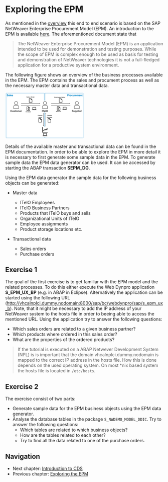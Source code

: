 # Exploring the EPM

As mentioned in the [overview](overview.md) this end to end scenario is based on the SAP NetWeaver Enterprise Procurement Model (EPM). An introduction to the EPM is available [here](https://archive.sap.com/documents/docs/DOC-31458).
The aforementioned document state that
> The NetWeaver Enterprise Procurement Model (EPM) is an application intended to be used for
> demonstration and testing purposes. While the scope of EPM is complex enough to be used as basis for
> testing and demonstration of NetWeaver technologies it is not a full-fledged application for a productive
> system environment.

The following figure shows an overview of the business processes available in the EPM. The EPM contains the sales and
procument process as well as the necessary master data and transactional data.

<img src="../img/epm_processes.png" width="50%">

Details of the available master and transactional data can be found in the EPM documentation. In order
to be able to explore the EPM in more detail it is necessary to first generate some sample
data in the EPM. To generate sample data the EPM data generator can be used. It can be accessed
by starting the ABAP transaction **SEPM_DG**.

Using the EPM data generator the sample data for the following business objects can be generated:

- Master data
  - ITelO Employees  
  - ITelO Business Partners
  - Products that ITelO buys and sells
  - Organizational Units of ITelO
  - Employee assignments
  - Product storage locations etc.

- Transactional data
  - Sales orders
  - Purchase orders

## Exercise 1

The goal of the first exercise is to get familiar with the EPM model and the related processes.
To do this either execute the Web Dynpro application **S_EPM_UX_BP** (e.g. in ABAP in Eclipse). Alternatively
the application can be started using the following URL (http://vhcalnplci.dummy.nodomain:8000/sap/bc/webdynpro/sap/s_epm_ux_b). Note, that it might be necessary
to add the IP address of your NetWeaver system to the hosts file in order to beeing able to access the mentioned URL. Using the application try to answer the following questions:

- Which sales orders are related to a given business partner?
- Which products where ordered in this sales order?
- What are the properties of the ordered products?

> If the tutorial is executed on a ABAP Netwever Development System (NPL) is is important that the domain
> vhcalnplci.dummy.nodomain is mapped to the correct IP address in the hosts file. How this is done depends
> on the used operating system. On most *nix based system the hosts file is located in `/etc/hosts`.

## Exercise 2

The exercise consist of two parts:

- Generate sample data for the EPM business objects using the EPM data generator.
- Analyse the database tables in the package `S_NWDEMO_MODEL_DDIC`. Try to answer the following questions:
  - Which tables are related to which business objects?
  - How are the tables related to each other?
  - Try to find all the data related to one of the purchase orders.

## Navigation

- Next chapter: [Introduction to CDS](docs/cds_intro.md)
- Previous chapter: [Exploring the EPM](../docs/exploring_epm.md)

